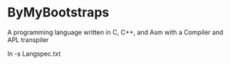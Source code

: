 # ByMyBootstraps
A programming language written in C, C++, and Asm with a Compiler and APL transpiler

ln -s Langspec.txt
